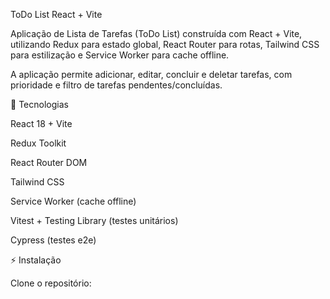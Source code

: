 ToDo List React + Vite

Aplicação de Lista de Tarefas (ToDo List) construída com React + Vite, utilizando Redux para estado global, React Router para rotas, Tailwind CSS para estilização e Service Worker para cache offline.

A aplicação permite adicionar, editar, concluir e deletar tarefas, com prioridade e filtro de tarefas pendentes/concluídas.

🚀 Tecnologias

React 18 + Vite

Redux Toolkit

React Router DOM

Tailwind CSS

Service Worker (cache offline)

Vitest + Testing Library (testes unitários)

Cypress (testes e2e)

⚡ Instalação

Clone o repositório:
